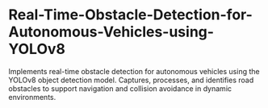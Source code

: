 # Real-Time-Obstacle-Detection-for-Autonomous-Vehicles-using-YOLOv8
Implements real-time obstacle detection for autonomous vehicles using the YOLOv8 object detection model. Captures, processes, and identifies road obstacles to support navigation and collision avoidance in dynamic environments.
